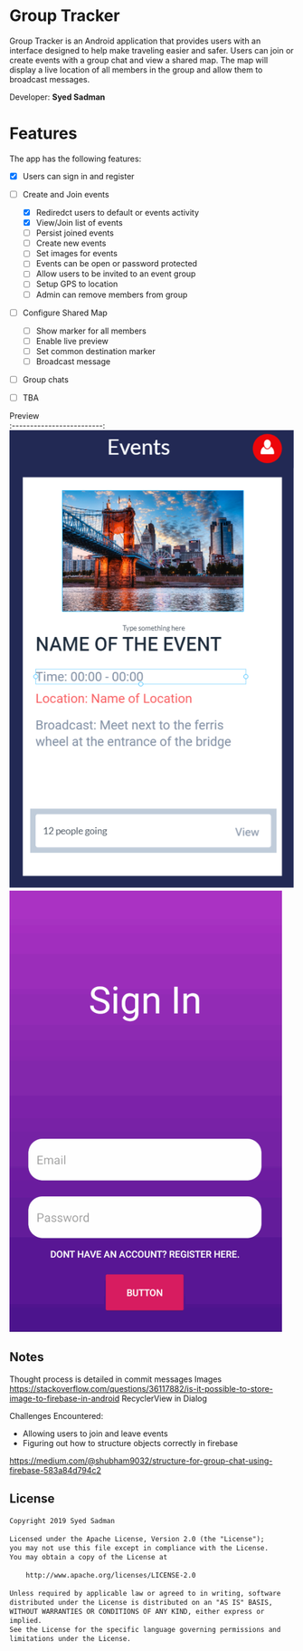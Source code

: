 # Group Tracker


Group Tracker is an Android application that provides users with an interface designed to help make traveling easier and safer. Users can join or create events with a group chat and view a shared map. The map will display a live location of all members in the group and allow them to broadcast messages.

Developer: **Syed Sadman**


# Features
The app has the following features:

* [X] Users can sign in and register  
* [ ] Create and Join events
    * [X] Rediredct users to default or events activity
    * [X] View/Join list of events
    * [ ] Persist joined events
    * [ ] Create new events
    * [ ] Set images for events
    * [ ] Events can be open or password protected
    * [ ] Allow users to be invited to an event group
    * [ ] Setup GPS to location
    * [ ] Admin can remove members from group
* [ ] Configure Shared Map
    * [ ] Show marker for all members
    * [ ] Enable live preview
    * [ ] Set common destination marker
    * [ ] Broadcast message 
* [ ] Group chats 
* [ ] TBA



Preview             
:-------------------------:
<img src='preview.PNG' title='Preview' width='' alt='preview' />
<img src='Demo.gif' title='Demo' width='' alt='Demo' /> 




## Notes
Thought process is detailed in commit messages
Images 
https://stackoverflow.com/questions/36117882/is-it-possible-to-store-image-to-firebase-in-android
RecyclerView in Dialog

Challenges Encountered:
- Allowing users to join and leave events
- Figuring out how to structure objects correctly in firebase


https://medium.com/@shubham9032/structure-for-group-chat-using-firebase-583a84d794c2

## License

    Copyright 2019 Syed Sadman

    Licensed under the Apache License, Version 2.0 (the "License");
    you may not use this file except in compliance with the License.
    You may obtain a copy of the License at

        http://www.apache.org/licenses/LICENSE-2.0

    Unless required by applicable law or agreed to in writing, software
    distributed under the License is distributed on an "AS IS" BASIS,
    WITHOUT WARRANTIES OR CONDITIONS OF ANY KIND, either express or implied.
    See the License for the specific language governing permissions and
    limitations under the License.






